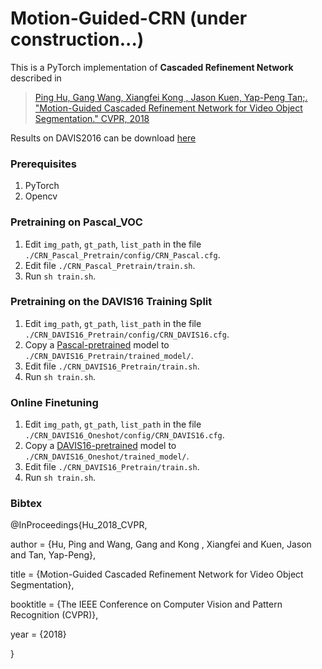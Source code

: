 # Motion-Guided-CRN (under construction...)

This is a PyTorch implementation of **Cascaded Refinement Network** described in
>[Ping Hu, Gang Wang, Xiangfei Kong , Jason Kuen, Yap-Peng Tan;. "Motion-Guided Cascaded Refinement Network for Video Object Segmentation." CVPR, 2018](https://sites.google.com/view/pinghu/projects/video-object-segmentation)

Results on DAVIS2016 can be download [here](https://github.com/feinanshan/Motion-Guided-CRN/blob/master/doc/CRN.zip)

### Prerequisites
1. PyTorch
2. Opencv

### Pretraining on Pascal_VOC
1. Edit `img_path`, `gt_path`, `list_path`  in the file `./CRN_Pascal_Pretrain/config/CRN_Pascal.cfg`.
2. Edit file `./CRN_Pascal_Pretrain/train.sh`.
3. Run `sh train.sh`.

### Pretraining on the DAVIS16 Training Split
1. Edit `img_path`, `gt_path`, `list_path`  in the file `./CRN_DAVIS16_Pretrain/config/CRN_DAVIS16.cfg`.
2. Copy a [Pascal-pretrained](https://drive.google.com/open?id=1kEBnETlgNzws8neVo7zK5I6jt5CS0PIE) model  to `./CRN_DAVIS16_Pretrain/trained_model/`. 
3. Edit file `./CRN_DAVIS16_Pretrain/train.sh`.
4. Run `sh train.sh`.

### Online Finetuning
1. Edit `img_path`, `gt_path`, `list_path`  in the file `./CRN_DAVIS16_Oneshot/config/CRN_DAVIS16.cfg`.
2. Copy a  [DAVIS16-pretrained](https://drive.google.com/open?id=1uITKDKtzeBiIKNiAhTztHQr1RwFpUu5n) model to `./CRN_DAVIS16_Oneshot/trained_model/`. 
3. Edit file `./CRN_DAVIS16_Pretrain/train.sh`.
4. Run `sh train.sh`.


### Bibtex
@InProceedings{Hu_2018_CVPR,

author = {Hu, Ping and Wang, Gang and Kong , Xiangfei and Kuen,  Jason and Tan, Yap-Peng},

title = {Motion-Guided Cascaded Refinement Network for Video Object Segmentation},

booktitle = {The IEEE Conference on Computer Vision and Pattern Recognition (CVPR)},

year = {2018}

}

